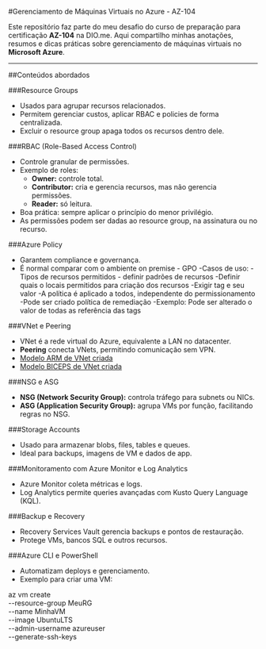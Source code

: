 #Gerenciamento de Máquinas Virtuais no Azure - AZ-104

Este repositório faz parte do meu desafio do curso de preparação para certificação **AZ-104** na DIO.me. Aqui compartilho minhas anotações, resumos e dicas práticas sobre gerenciamento de máquinas virtuais no **Microsoft Azure**.

---

##Conteúdos abordados

###Resource Groups
- Usados para agrupar recursos relacionados.
- Permitem gerenciar custos, aplicar RBAC e policies de forma centralizada.
- Excluir o resource group apaga todos os recursos dentro dele.

###RBAC (Role-Based Access Control)
- Controle granular de permissões.
- Exemplo de roles:
  - **Owner:** controle total.
  - **Contributor:** cria e gerencia recursos, mas não gerencia permissões.
  - **Reader:** só leitura.
- Boa prática: sempre aplicar o princípio do menor privilégio.
- As permissões podem ser dadas ao resource group, na assinatura ou no recurso.

###Azure Policy
- Garantem compliance e governança.
- É normal comparar com o ambiente on premise - GPO
-Casos de uso:
  -Tipos de recursos permitidos - definir padrões de recursos
  -Definir quais o locais permitidos para criação dos recursos
  -Exigir tag e seu valor
-A política é aplicado a todos, independente do permissionamento
-Pode ser criado política de remediação
  -Exemplo: Pode ser alterado o valor de todas as referência das tags

###VNet e Peering
- VNet é a rede virtual do Azure, equivalente a LAN no datacenter.
- **Peering** conecta VNets, permitindo comunicação sem VPN.
- [Modelo ARM de VNet criada](./arm/vnet-template.json)
- [Modelo BICEPS de VNet criada](./biceps/vnet-template.biceps)
  
###NSG e ASG
- **NSG (Network Security Group):** controla tráfego para subnets ou NICs.
- **ASG (Application Security Group):** agrupa VMs por função, facilitando regras no NSG.

###Storage Accounts
- Usado para armazenar blobs, files, tables e queues.
- Ideal para backups, imagens de VM e dados de app.

###Monitoramento com Azure Monitor e Log Analytics
- Azure Monitor coleta métricas e logs.
- Log Analytics permite queries avançadas com Kusto Query Language (KQL).

###Backup e Recovery
- Recovery Services Vault gerencia backups e pontos de restauração.
- Protege VMs, bancos SQL e outros recursos.

###Azure CLI e PowerShell
- Automatizam deploys e gerenciamento.
- Exemplo para criar uma VM:


az vm create \
  --resource-group MeuRG \
  --name MinhaVM \
  --image UbuntuLTS \
  --admin-username azureuser \
  --generate-ssh-keys
